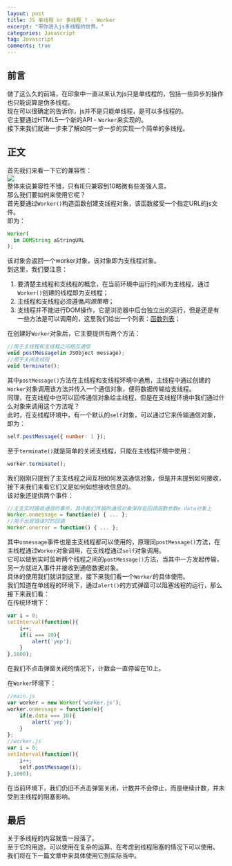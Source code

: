 ```yaml
---
layout: post
title: JS 单线程 or 多线程 ? - Worker
excerpt: "带你进入js多线程的世界。"
categories: Javascript
tag: Javascript
comments: true
---
```


## 前言
做了这么久的前端，在印象中一直以来认为js只是单线程的，包括一些异步的操作也只能说算是伪多线程。  
现在可以很确定的告诉你，js并不是只能单线程，是可以多线程的。  
它主要通过HTML5一个新的API - `Worker`来实现的。  
接下来我们就进一步来了解如何一步一步的实现一个简单的多线程。  

## 正文
首先我们来看一下它的兼容性：  
<img src="{{ site.loading }}" data-src="/img/worker/1.png" class="lazy">  
整体来说兼容性不错，只有IE只兼容到10略微有些差强人意。  
那么我们要如何来使用它呢？  
首先要通过`Worker()`构造函数创建支线程对象，该函数接受一个指定URL的js文件。  
即为：  

```js
Worker(
  in DOMString aStringURL
);
```

该对象会返回一个worker对象，该对象即为支线程对象。  
到这里，我们要注意：  

1. 要清楚主线程和支线程的概念，在当前环境中运行的js即为主线程，通过`Worker()`创建的线程即为支线程；
2. 主线程和支线程必须遵循*同源策略*；
3. 支线程并不能进行DOM操作，它是浏览器中后台独立出的运行，但是还是有一些方法是可以调用的，这里我们给出一个列表：[函数列表](https://developer.mozilla.org/en-US/docs/Web/API/Web_Workers_API/Functions_and_classes_available_to_workers)；

在创建好`Worker`对象后，它主要提供有两个方法：  

```js
//用于主线程和支线程之间相互通信
void postMessage(in JSObject message);
//用于关闭支线程
void terminate();
```

其中`postMessage()`方法在主线程和支线程环境中通用，主线程中通过创建的`Worker`对象调用该方法并传入一个通信对象，便将数据传输给支线程。  
同理，在支线程中也可以回传通信对象给主线程，但是在支线程环境中我们通过什么对象来调用这个方法呢？  
此时，在支线程环境中，有一个默认的`self`对象，可以通过它来传输通信对象，即为：  

```js
self.postMessage({ number: 1 });
```

至于`terminate()`就是简单的关闭支线程，只能在主线程环境中使用：  

```js
worker.terminate();
```

我们刚刚只提到了主支线程之间互相如何发送通信对象，但是并未提到如何接收，接下来我们来看它们又是如何如想接收信息的。  
该对象还提供两个事件：  

```js
//主支实时接收通信的事件，其中我们传输的通信对象保存在回调函数参数e.data对象上
Worker.onmessage = function(e) { ... };
//用于出现错误时的回调
Worker.onerror = function() { ... };
```

其中`onmessage`事件也是主支线程都可以使用的，原理同`postMessage()`方法，在主线程通过`Worker`对象调用，在支线程通过`self`对象调用。  
它可以做到实时监听两个线程之间的`postMessage()`方法，当其中一方发起传输，另一方就进入事件并接收到通信数据对象。  
具体的使用我们就讲到这里，接下来我们看一个`Worker`的具体使用。  
我们知道在单线程的环境下，通过`alert()`的方式弹窗可以阻塞线程的运行，那么接下来我们看：  
在传统环境下：  

```js
var i = 0;
setInterval(function(){
    i++;
    if(i === 10){
        alert('yep');
    }
},1000);
```

在我们不点击弹窗关闭的情况下，计数会一直停留在10上。  

在`Worker`环境下：  

```js
//main.js
var worker = new Worker('worker.js');
worker.onmessage = function(e){
    if(e.data === 10){
        alert('yep');
    }
};
//worker.js
var i = 0;
setInterval(function(){
    i++;
    self.postMessage(i);
},1000);
```

在当前环境下，我们仍旧不点击弹窗关闭，计数并不会停止，而是继续计数，并未受到主线程的阻塞影响。  

## 最后
关于多线程的内容就告一段落了。  
至于它的用途，可以使用在复杂的运算、在考虑到线程阻塞的情况下可以使用。  
我们将在下一篇文章中来具体使用它到实际当中。  